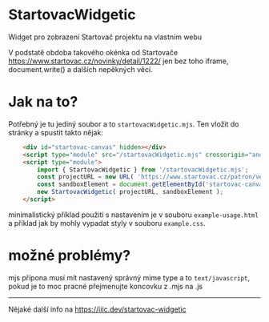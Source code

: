 # StartovacWidgetic
Widget pro zobrazení Startovač projektu na vlastním webu

V podstatě obdoba takového okénka od Startovače https://www.startovac.cz/novinky/detail/1222/ jen bez toho iframe, document.write() a dalších nepěkných věcí.

# Jak na to?

Potřebný je tu jediný soubor a to `startovacWidgetic.mjs`. Ten vložit do stránky a spustit takto nějak:

``` html
	<div id="startovac-canvas" hidden></div>
	<script type="module" src="/startovacWidgetic.mjs" crossorigin="anonymous" integrity="sha256-eRG0Ii75Q7xFuQ7BpfTGrQGNud5R39jxK6R9ini0OtA="></script>
	<script type="module">
		import { StartovacWidgetic } from '/startovacWidgetic.mjs';
		const projectURL = new URL( 'https://www.startovac.cz/patron/vedator/' ); // váš projekt na Startovači
		const sandboxElement = document.getElementById('startovac-canvas'); // kam se to vykreslí
		new StartovacWidgetic( projectURL, sandboxElement );
	</script>
```

minimalistický příklad použití s nastavením je v souboru `example-usage.html` a příklad jak by mohly vypadat styly v souboru `example.css`.

# možné problémy?

mjs přípona musí mít nastavený správný mime type a to `text/javascript`, pokud je to moc pracné přejmenujte koncovku z .mjs na .js

-------

Nějaké další info na https://iiic.dev/startovac-widgetic 